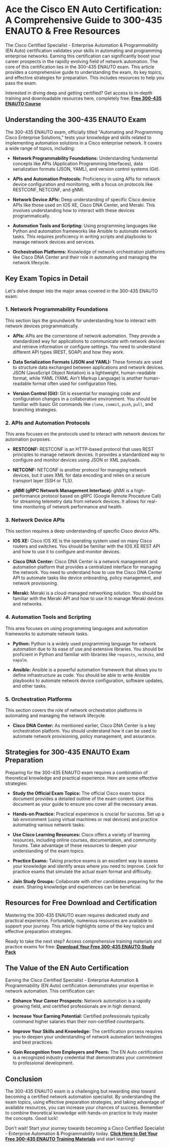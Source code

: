 # Ace the Cisco EN Auto Certification: A Comprehensive Guide to 300-435 ENAUTO & Free Resources

The Cisco Certified Specialist - Enterprise Automation & Programmability (EN Auto) certification validates your skills in automating and programming enterprise networks. Earning this certification can significantly boost your career prospects in the rapidly evolving field of network automation. The core of this certification lies in the 300-435 ENAUTO exam. This article provides a comprehensive guide to understanding the exam, its key topics, and effective strategies for preparation. This includes resources to help you pass the exam.

Interested in diving deep and getting certified? Get access to in-depth training and downloadable resources here, completely free: [**Free 300-435 ENAUTO Course**](https://udemywork.com/300-435-enauto)

## Understanding the 300-435 ENAUTO Exam

The 300-435 ENAUTO exam, officially titled "Automating and Programming Cisco Enterprise Solutions," tests your knowledge and skills related to implementing automation solutions in a Cisco enterprise network. It covers a wide range of topics, including:

*   **Network Programmability Foundations:** Understanding fundamental concepts like APIs (Application Programming Interfaces), data serialization formats (JSON, YAML), and version control systems (Git).

*   **APIs and Automation Protocols:** Proficiency in using APIs for network device configuration and monitoring, with a focus on protocols like RESTCONF, NETCONF, and gNMI.

*   **Network Device APIs:** Deep understanding of specific Cisco device APIs like those used on IOS XE, Cisco DNA Center, and Meraki. This involves understanding how to interact with these devices programmatically.

*   **Automation Tools and Scripting:** Using programming languages like Python and automation frameworks like Ansible to automate network tasks. This requires proficiency in writing scripts and playbooks to manage network devices and services.

*   **Orchestration Platforms:** Knowledge of network orchestration platforms like Cisco DNA Center and their role in automating and managing the network lifecycle.

## Key Exam Topics in Detail

Let's delve deeper into the major areas covered in the 300-435 ENAUTO exam:

### 1. Network Programmability Foundations

This section lays the groundwork for understanding how to interact with network devices programmatically.

*   **APIs:** APIs are the cornerstone of network automation. They provide a standardized way for applications to communicate with network devices and retrieve information or configure settings. You need to understand different API types (REST, SOAP) and how they work.

*   **Data Serialization Formats (JSON and YAML):** These formats are used to structure data exchanged between applications and network devices. JSON (JavaScript Object Notation) is a lightweight, human-readable format, while YAML (YAML Ain't Markup Language) is another human-readable format often used for configuration files.

*   **Version Control (Git):** Git is essential for managing code and configuration changes in a collaborative environment. You should be familiar with basic Git commands like `clone`, `commit`, `push`, `pull`, and branching strategies.

### 2. APIs and Automation Protocols

This area focuses on the protocols used to interact with network devices for automation purposes.

*   **RESTCONF:** RESTCONF is an HTTP-based protocol that uses REST principles to manage network devices. It provides a standardized way to configure and monitor devices using JSON or XML payloads.

*   **NETCONF:** NETCONF is another protocol for managing network devices, but it uses XML for data encoding and relies on a secure transport layer (SSH or TLS).

*   **gNMI (gRPC Network Management Interface):** gNMI is a high-performance protocol based on gRPC (Google Remote Procedure Call) for streaming telemetry data from network devices. It allows for real-time monitoring of network performance and health.

### 3. Network Device APIs

This section requires a deep understanding of specific Cisco device APIs.

*   **IOS XE:** Cisco IOS XE is the operating system used on many Cisco routers and switches. You should be familiar with the IOS XE REST API and how to use it to configure and monitor devices.

*   **Cisco DNA Center:** Cisco DNA Center is a network management and automation platform that provides a centralized interface for managing the network. You need to understand how to use the Cisco DNA Center API to automate tasks like device onboarding, policy management, and network provisioning.

*   **Meraki:** Meraki is a cloud-managed networking solution. You should be familiar with the Meraki API and how to use it to manage Meraki devices and networks.

### 4. Automation Tools and Scripting

This area focuses on using programming languages and automation frameworks to automate network tasks.

*   **Python:** Python is a widely used programming language for network automation due to its ease of use and extensive libraries. You should be proficient in Python and familiar with libraries like `requests`, `netmiko`, and `napalm`.

*   **Ansible:** Ansible is a powerful automation framework that allows you to define infrastructure as code. You should be able to write Ansible playbooks to automate network device configuration, software updates, and other tasks.

### 5. Orchestration Platforms

This section covers the role of network orchestration platforms in automating and managing the network lifecycle.

*   **Cisco DNA Center:** As mentioned earlier, Cisco DNA Center is a key orchestration platform. You should understand how it can be used to automate network provisioning, policy management, and assurance.

## Strategies for 300-435 ENAUTO Exam Preparation

Preparing for the 300-435 ENAUTO exam requires a combination of theoretical knowledge and practical experience. Here are some effective strategies:

*   **Study the Official Exam Topics:** The official Cisco exam topics document provides a detailed outline of the exam content. Use this document as your guide to ensure you cover all the necessary areas.

*   **Hands-on Practice:** Practical experience is crucial for success. Set up a lab environment (using virtual machines or real devices) and practice automating various network tasks.

*   **Use Cisco Learning Resources:** Cisco offers a variety of learning resources, including online courses, documentation, and community forums. Take advantage of these resources to deepen your understanding of the exam topics.

*   **Practice Exams:** Taking practice exams is an excellent way to assess your knowledge and identify areas where you need to improve. Look for practice exams that simulate the actual exam format and difficulty.

*   **Join Study Groups:** Collaborate with other candidates preparing for the exam. Sharing knowledge and experiences can be beneficial.

## Resources for Free Download and Certification

Mastering the 300-435 ENAUTO exam requires dedicated study and practical experience. Fortunately, numerous resources are available to support your journey. This article highlights some of the key topics and effective preparation strategies.

Ready to take the next step? Access comprehensive training materials and practice exams for free: [**Download Your Free 300-435 ENAUTO Study Pack**](https://udemywork.com/300-435-enauto)

## The Value of the EN Auto Certification

Earning the Cisco Certified Specialist - Enterprise Automation & Programmability (EN Auto) certification demonstrates your expertise in network automation. This certification can:

*   **Enhance Your Career Prospects:** Network automation is a rapidly growing field, and certified professionals are in high demand.

*   **Increase Your Earning Potential:** Certified professionals typically command higher salaries than their non-certified counterparts.

*   **Improve Your Skills and Knowledge:** The certification process requires you to deepen your understanding of network automation technologies and best practices.

*   **Gain Recognition from Employers and Peers:** The EN Auto certification is a recognized industry credential that demonstrates your commitment to professional development.

## Conclusion

The 300-435 ENAUTO exam is a challenging but rewarding step toward becoming a certified network automation specialist. By understanding the exam topics, using effective preparation strategies, and taking advantage of available resources, you can increase your chances of success. Remember to combine theoretical knowledge with hands-on practice to truly master the concepts. Good luck!

Don't wait! Start your journey towards becoming a Cisco Certified Specialist - Enterprise Automation & Programmability today. [**Click Here to Get Your Free 300-435 ENAUTO Training Materials**](https://udemywork.com/300-435-enauto) and start learning!
